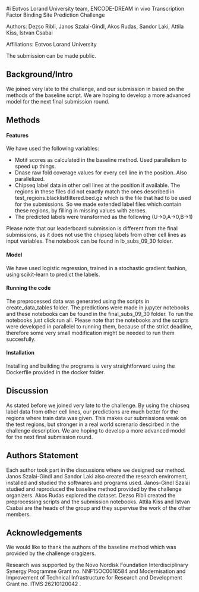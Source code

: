 #i Eotvos Lorand University team, ENCODE-DREAM in vivo Transcription Factor Binding Site Prediction Challenge

Authors: Dezso Ribli, Janos Szalai-Gindl, Akos Rudas, Sandor Laki, Attila Kiss, Istvan Csabai

Affiliations: Eotvos Lorand University

The submission can be made public.

## Background/Intro

We joined very late to the challenge, and our submission in based on the methods of the baseline script. We are hoping to develop a more advanced model for the next final submission round.


## Methods

#### Features

We have used the following variables:
- Motif scores as calculated in the baseline method. Used parallelism to speed up things.
- Dnase raw fold coverage values for every cell line in the position. Also parallelized.
- Chipseq label data in other cell lines at the position if available. The regions in these files did not exactly match the ones described in test_regions.blacklistfiltered.bed.gz which is the file that had to be used for the submissions. So we made extended label files which contain these regions, by filling in missing values with zeroes.
- The predicted labels were transformed as the following (U->0,A->0,B->1)

Please note that our leaderboard submission is different from the final submissions, as it does not use the chipseq labels from other cell lines as input variables. The notebook can be found in lb_subs_09_30 folder.

#### Model
We have used logistic regression, trained in a stochastic gradient fashion, using scikit-learn to predict the labels.

#### Running the code
The preprocessed data was generated using the scripts in create_data_tables folder.  The predictions were made in jupyter notebooks and these notebooks can be found in the final_subs_09_30 folder. To run the notebooks just click run all.  Please note that the notebooks and the scripts were developed in parallelel to running them, because of the strict deadline, therefore some very small modification might be needed to run them succesfully.

#### Installation
Installing and building the programs is very straightforward using the Dockerfile provided in the docker folder.



## Discussion 

As stated before we joined very late to the challenge. By using the chipseq label data from other cell lines, our predictions are much better for the regions where train data was given. This makes our submissions weak on the test regions, but stronger in a real world screnario descirbed in the challenge description. We are hoping to develop a more advanced model for the next final submission round. 

## Authors Statement

Each author took part in the discussions where we designed our method. Janos Szalai-Gindl and Sandor Laki  also created the research enviroment, installed and studied the softwares and programs used. Janos-Gindl Szalai studied and reproduced the baseline method provided by the challenge organizers. Akos Rudas explored the dataset. Dezso Ribli created the preprocessing scripts and the submission notebooks. Attila Kiss and Istvan Csabai are the heads of the group and they supervise the work of the other members.

## Acknowledgements

We would like to thank the authors of the baseline method which was provided by the challenge oragizers.

Research was supported by the Novo Nordisk Foundation Interdisciplinary Synergy Programme Grant no.  NNF15OC0016584 and Modernisation and Improvement of Technical Infrastructure for Research and Development Grant no. ITMS 26210120042 .

